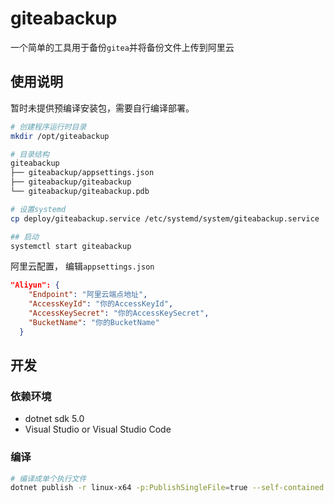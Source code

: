 # giteabackup

一个简单的工具用于备份`gitea`并将备份文件上传到阿里云

## 使用说明

暂时未提供预编译安装包，需要自行编译部署。

```bash
# 创建程序运行时目录
mkdir /opt/giteabackup

# 目录结构
giteabackup
├── giteabackup/appsettings.json
├── giteabackup/giteabackup
└── giteabackup/giteabackup.pdb

# 设置systemd
cp deploy/giteabackup.service /etc/systemd/system/giteabackup.service

## 启动
systemctl start giteabackup
```

阿里云配置， 编辑`appsettings.json`

```json
"Aliyun": {
    "Endpoint": "阿里云端点地址",
    "AccessKeyId": "你的AccessKeyId",
    "AccessKeySecret": "你的AccessKeySecret",
    "BucketName": "你的BucketName"
  }
```

## 开发

### 依赖环境

- dotnet sdk 5.0
- Visual Studio or Visual Studio Code

### 编译

```bash
# 编译成单个执行文件
dotnet publish -r linux-x64 -p:PublishSingleFile=true --self-contained true
```

